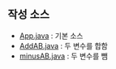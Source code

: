 ## 작성 소스
- [App.java](https://github.com/BoGyeong1/study_javas/blob/master/src/App.java) : 기본 소스
- [AddAB.java](https://github.com/BoGyeong1/study_javas/blob/master/src/AddAB.java)  : 두 변수를 합함
- [minusAB.java](https://github.com/BoGyeong1/study_javas/blob/master/src/MinusAB.java) : 두 변수를 뺌
